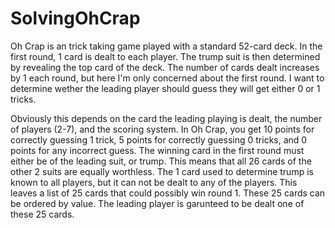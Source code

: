 # SolvingOhCrap

Oh Crap is an trick taking game played with a standard 52-card deck. In the first round, 1 card is dealt to each player. The trump suit is then determined by revealing the top card of the deck. The number of cards dealt increases by 1 each round, but here I'm only concerned about the first round. I want to determine wether the leading player should guess they will get either 0 or 1 tricks.

Obviously this depends on the card the leading playing is dealt, the number of players (2-7), and the scoring system. In Oh Crap, you get 10 points for correctly guessing 1 trick, 5 points for correctly guessing 0 tricks, and 0 points for any incorrect guess. The winning card in the first round must either be of the leading suit, or trump. This means that all 26 cards of the other 2 suits are equally worthless. The 1 card used to determine trump is known to all players, but it can not be dealt to any of the players. This leaves a list of 25 cards that could possibly win round 1. These 25 cards can be ordered by value. The leading player is garunteed to be dealt one of these 25 cards.
